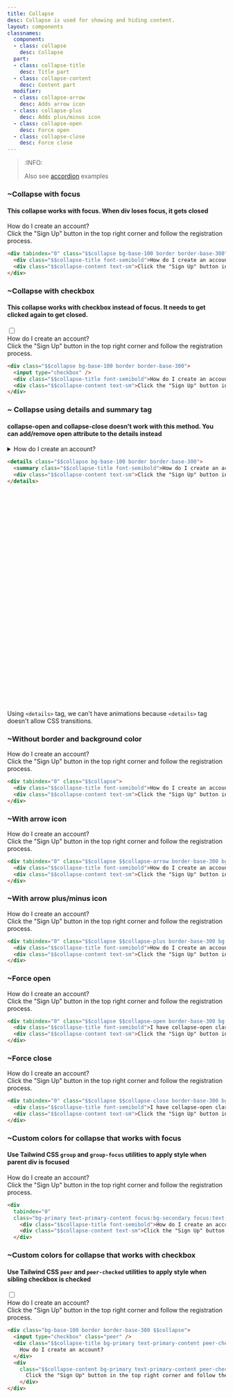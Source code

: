 ```yaml
---
title: Collapse
desc: Collapse is used for showing and hiding content.
layout: components
classnames:
  component:
  - class: collapse
    desc: Collapse
  part:
  - class: collapse-title
    desc: Title part
  - class: collapse-content
    desc: Content part
  modifier:
  - class: collapse-arrow
    desc: Adds arrow icon
  - class: collapse-plus
    desc: Adds plus/minus icon
  - class: collapse-open
    desc: Force open
  - class: collapse-close
    desc: Force close
---
```


<script>
  import Component from "$components/Component.svelte"
</script>

> :INFO:
>
> Also see [accordion](/components/accordion/) examples

### ~Collapse with focus
#### This collapse works with focus. When div loses focus, it gets closed

<div tabindex="0" class="collapse bg-base-100 border border-base-300">
  <div class="collapse-title font-semibold">How do I create an account?</div>
  <div class="collapse-content text-sm">Click the "Sign Up" button in the top right corner and follow the registration process.</div>
</div>

```html
<div tabindex="0" class="$$collapse bg-base-100 border border-base-300">
  <div class="$$collapse-title font-semibold">How do I create an account?</div>
  <div class="$$collapse-content text-sm">Click the "Sign Up" button in the top right corner and follow the registration process.</div>
</div>
```


### ~Collapse with checkbox
#### This collapse works with checkbox instead of focus. It needs to get clicked again to get closed.

<div class="collapse bg-base-100 border border-base-300">
  <input type="checkbox" />
  <div class="collapse-title font-semibold">How do I create an account?</div>
  <div class="collapse-content text-sm">Click the "Sign Up" button in the top right corner and follow the registration process.</div>
</div>

```html
<div class="$$collapse bg-base-100 border border-base-300">
  <input type="checkbox" />
  <div class="$$collapse-title font-semibold">How do I create an account?</div>
  <div class="$$collapse-content text-sm">Click the "Sign Up" button in the top right corner and follow the registration process.</div>
</div>
```


### ~ Collapse using details and summary tag
#### collapse-open and collapse-close doesn't work with this method. You can add/remove open attribute to the details instead

<details class="collapse bg-base-100 border border-base-300">
  <summary class="collapse-title font-semibold">How do I create an account?</summary>
  <div class="collapse-content text-sm">Click the "Sign Up" button in the top right corner and follow the registration process.</div>
</details>

```html
<details class="$$collapse bg-base-100 border border-base-300">
  <summary class="$$collapse-title font-semibold">How do I create an account?</summary>
  <div class="$$collapse-content text-sm">Click the "Sign Up" button in the top right corner and follow the registration process.</div>
</details>
```


<div class="alert text-sm mt-4">
  <svg xmlns="http://www.w3.org/2000/svg" fill="none" viewBox="0 0 24 24" class="stroke-current shrink-0 w-6 h-6"><path stroke-linecap="round" stroke-linejoin="round" stroke-width="2" d="M13 16h-1v-4h-1m1-4h.01M21 12a9 9 0 11-18 0 9 9 0 0118 0z"></path></svg>
  <div>Using <code>&lt;details&gt;</code> tag, we can't have animations because <code>&lt;details&gt;</code> tag doesn't allow CSS transitions.</div>
</div>

### ~Without border and background color
<div tabindex="0" class="collapse">
  <div class="collapse-title font-semibold">How do I create an account?</div>
  <div class="collapse-content text-sm">Click the "Sign Up" button in the top right corner and follow the registration process.</div>
</div>

```html
<div tabindex="0" class="$$collapse">
  <div class="$$collapse-title font-semibold">How do I create an account?</div>
  <div class="$$collapse-content text-sm">Click the "Sign Up" button in the top right corner and follow the registration process.</div>
</div>
```


### ~With arrow icon
<div tabindex="0" class="collapse border border-base-300 bg-base-100 border border-base-300 collapse-arrow">
  <div class="collapse-title font-semibold">How do I create an account?</div>
  <div class="collapse-content text-sm">Click the "Sign Up" button in the top right corner and follow the registration process.</div>
</div>

```html
<div tabindex="0" class="$$collapse $$collapse-arrow border-base-300 bg-base-100 border border-base-300 border">
  <div class="$$collapse-title font-semibold">How do I create an account?</div>
  <div class="$$collapse-content text-sm">Click the "Sign Up" button in the top right corner and follow the registration process.</div>
</div>
```


### ~With arrow plus/minus icon
<div tabindex="0" class="collapse border border-base-300 bg-base-100 border border-base-300 collapse-plus">
  <div class="collapse-title font-semibold">How do I create an account?</div>
  <div class="collapse-content text-sm">Click the "Sign Up" button in the top right corner and follow the registration process.</div>
</div>

```html
<div tabindex="0" class="$$collapse $$collapse-plus border-base-300 bg-base-100 border border-base-300 border">
  <div class="$$collapse-title font-semibold">How do I create an account?</div>
  <div class="$$collapse-content text-sm">Click the "Sign Up" button in the top right corner and follow the registration process.</div>
</div>
```


### ~Force open
<div tabindex="0" class="collapse collapse-open border border-base-300 bg-base-100 border border-base-300">
  <div class="collapse-title font-semibold">How do I create an account?</div>
  <div class="collapse-content text-sm">Click the "Sign Up" button in the top right corner and follow the registration process.</div>
</div>

```html
<div tabindex="0" class="$$collapse $$collapse-open border-base-300 bg-base-100 border border-base-300 border">
  <div class="$$collapse-title font-semibold">I have collapse-open class</div>
  <div class="$$collapse-content text-sm">Click the "Sign Up" button in the top right corner and follow the registration process.</div>
</div>
```


### ~Force close
<div tabindex="0" class="collapse collapse-close border border-base-300 bg-base-100 border border-base-300">
  <div class="collapse-title font-semibold">How do I create an account?</div>
  <div class="collapse-content text-sm">Click the "Sign Up" button in the top right corner and follow the registration process.</div>
</div>

```html
<div tabindex="0" class="$$collapse $$collapse-close border-base-300 bg-base-100 border border-base-300 border">
  <div class="$$collapse-title font-semibold">I have collapse-open class</div>
  <div class="$$collapse-content text-sm">Click the "Sign Up" button in the top right corner and follow the registration process.</div>
</div>
```


### ~Custom colors for collapse that works with focus
#### Use Tailwind CSS `group` and `group-focus` utilities to apply style when parent div is focused

<div tabindex="0" class="collapse bg-primary text-primary-content focus:bg-secondary focus:text-secondary-content">
  <div class="collapse-title font-semibold">How do I create an account?</div>
  <div class="collapse-content text-sm">Click the "Sign Up" button in the top right corner and follow the registration process.</div>
</div>

```html
<div
  tabindex="0"
  class="bg-primary text-primary-content focus:bg-secondary focus:text-secondary-content $$collapse">
    <div class="$$collapse-title font-semibold">How do I create an account?</div>
    <div class="$$collapse-content text-sm">Click the "Sign Up" button in the top right corner and follow the registration process.</div>
  </div>
```


### ~Custom colors for collapse that works with checkbox
#### Use Tailwind CSS `peer` and `peer-checked` utilities to apply style when sibling checkbox is checked

<div class="collapse bg-base-100 border border-base-300">
  <input type="checkbox" class="peer" />
  <div class="collapse-title bg-primary text-primary-content peer-checked:bg-secondary peer-checked:text-secondary-content">
    How do I create an account?
  </div>
  <div class="collapse-content bg-primary text-primary-content peer-checked:bg-secondary peer-checked:text-secondary-content">
    Click the "Sign Up" button in the top right corner and follow the registration process.
  </div>
</div>

```html
<div class="bg-base-100 border border-base-300 $$collapse">
  <input type="checkbox" class="peer" />
  <div class="$$collapse-title bg-primary text-primary-content peer-checked:bg-secondary peer-checked:text-secondary-content">
    How do I create an account?
  </div>
  <div
    class="$$collapse-content bg-primary text-primary-content peer-checked:bg-secondary peer-checked:text-secondary-content">
      Click the "Sign Up" button in the top right corner and follow the registration process.
    </div>
</div>
```
